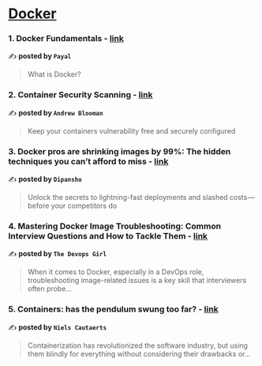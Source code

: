 
<h1><a href=https://medium.com/tag/docker/recommended target="_blank" rel="noopener noreferrer">Docker</a></h1>
<h3>1. Docker Fundamentals - <a href="https://medium.com/@payalpawale010/docker-fundamentals-8076fbecf006" target="_blank" rel="noopener noreferrer">link</a></h3>

✍️ **posted by `Payal`**

<blockquote>What is Docker?</blockquote>

<h3>2. Container Security Scanning - <a href="https://medium.com/itnext/container-security-scanning-f16b438db58d" target="_blank" rel="noopener noreferrer">link</a></h3>

✍️ **posted by `Andrew Blooman`**

<blockquote>Keep your containers vulnerability free and securely configured</blockquote>

<h3>3. Docker pros are shrinking images by 99%: The hidden techniques you can’t afford to miss - <a href="https://medium.com/aws-in-plain-english/docker-pros-are-shrinking-images-by-99-the-hidden-techniques-you-cant-afford-to-miss-a70ee26b4cbf" target="_blank" rel="noopener noreferrer">link</a></h3>

✍️ **posted by `Dipanshu ‎`**

<blockquote>Unlock the secrets to lightning-fast deployments and slashed costs — before your competitors do</blockquote>

<h3>4. Mastering Docker Image Troubleshooting: Common Interview Questions and How to Tackle Them - <a href="https://medium.com/@The_Devops_Girl/mastering-docker-image-troubleshooting-common-interview-questions-and-how-to-tackle-them-270bda8a273c" target="_blank" rel="noopener noreferrer">link</a></h3>

✍️ **posted by `The Devops Girl`**

<blockquote>When it comes to Docker, especially in a DevOps role, troubleshooting image-related issues is a key skill that interviewers often probe…</blockquote>

<h3>5. Containers: has the pendulum swung too far? - <a href="https://medium.com/itnext/containers-has-the-pendulum-swung-too-far-208ad02a6b42" target="_blank" rel="noopener noreferrer">link</a></h3>

✍️ **posted by `Niels Cautaerts`**

<blockquote>Containerization has revolutionized the software industry, but using them blindly for everything without considering their drawbacks or…</blockquote>

